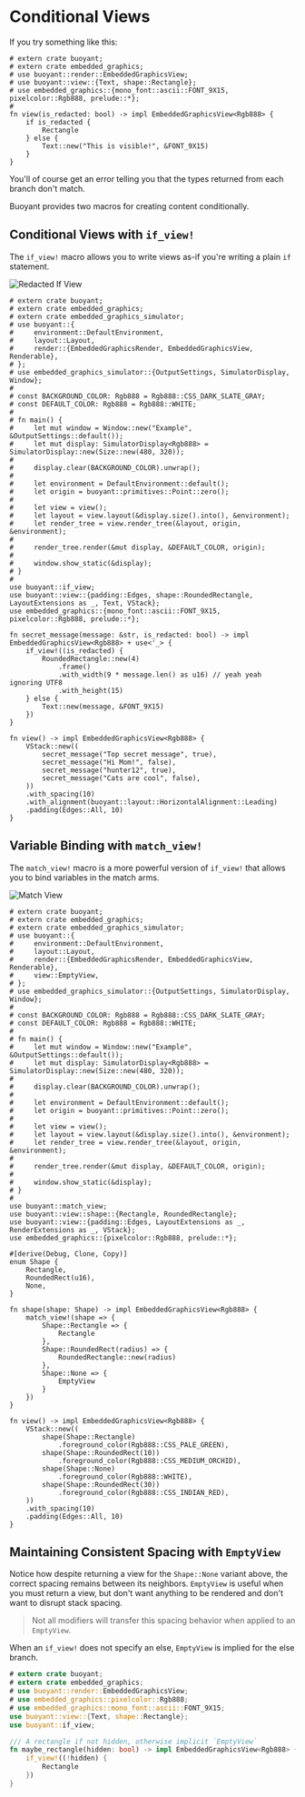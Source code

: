 # Conditional Views

If you try something like this:

```rust,compile_fail
# extern crate buoyant;
# extern crate embedded_graphics;
# use buoyant::render::EmbeddedGraphicsView;
# use buoyant::view::{Text, shape::Rectangle};
# use embedded_graphics::{mono_font::ascii::FONT_9X15, pixelcolor::Rgb888, prelude::*};
#
fn view(is_redacted: bool) -> impl EmbeddedGraphicsView<Rgb888> {
    if is_redacted {
        Rectangle
    } else {
        Text::new("This is visible!", &FONT_9X15)
    }
}
```

You'll of course get an error telling you that the types returned from each branch don't
match.

Buoyant provides two macros for creating content conditionally.

## Conditional Views with `if_view!`

The `if_view!` macro allows you to write views as-if you're writing a plain `if` statement.

![Redacted If View](./images/if-redacted.png)

```rust,no_run
# extern crate buoyant;
# extern crate embedded_graphics;
# extern crate embedded_graphics_simulator;
# use buoyant::{
#     environment::DefaultEnvironment,
#     layout::Layout,
#     render::{EmbeddedGraphicsRender, EmbeddedGraphicsView, Renderable},
# };
# use embedded_graphics_simulator::{OutputSettings, SimulatorDisplay, Window};
#
# const BACKGROUND_COLOR: Rgb888 = Rgb888::CSS_DARK_SLATE_GRAY;
# const DEFAULT_COLOR: Rgb888 = Rgb888::WHITE;
#
# fn main() {
#     let mut window = Window::new("Example", &OutputSettings::default());
#     let mut display: SimulatorDisplay<Rgb888> = SimulatorDisplay::new(Size::new(480, 320));
#
#     display.clear(BACKGROUND_COLOR).unwrap();
#
#     let environment = DefaultEnvironment::default();
#     let origin = buoyant::primitives::Point::zero();
#
#     let view = view();
#     let layout = view.layout(&display.size().into(), &environment);
#     let render_tree = view.render_tree(&layout, origin, &environment);
#
#     render_tree.render(&mut display, &DEFAULT_COLOR, origin);
#
#     window.show_static(&display);
# }
#
use buoyant::if_view;
use buoyant::view::{padding::Edges, shape::RoundedRectangle, LayoutExtensions as _, Text, VStack};
use embedded_graphics::{mono_font::ascii::FONT_9X15, pixelcolor::Rgb888, prelude::*};

fn secret_message(message: &str, is_redacted: bool) -> impl EmbeddedGraphicsView<Rgb888> + use<'_> {
    if_view!((is_redacted) {
        RoundedRectangle::new(4)
            .frame()
            .with_width(9 * message.len() as u16) // yeah yeah ignoring UTF8
            .with_height(15)
    } else {
        Text::new(message, &FONT_9X15)
    })
}

fn view() -> impl EmbeddedGraphicsView<Rgb888> {
    VStack::new((
        secret_message("Top secret message", true),
        secret_message("Hi Mom!", false),
        secret_message("hunter12", true),
        secret_message("Cats are cool", false),
    ))
    .with_spacing(10)
    .with_alignment(buoyant::layout::HorizontalAlignment::Leading)
    .padding(Edges::All, 10)
}
```

## Variable Binding with `match_view!`

The `match_view!` macro is a more powerful version of `if_view!` that allows you to bind
variables in the match arms.

![Match View](./images/match.png)

```rust,no_run
# extern crate buoyant;
# extern crate embedded_graphics;
# extern crate embedded_graphics_simulator;
# use buoyant::{
#     environment::DefaultEnvironment,
#     layout::Layout,
#     render::{EmbeddedGraphicsRender, EmbeddedGraphicsView, Renderable},
#     view::EmptyView,
# };
# use embedded_graphics_simulator::{OutputSettings, SimulatorDisplay, Window};
#
# const BACKGROUND_COLOR: Rgb888 = Rgb888::CSS_DARK_SLATE_GRAY;
# const DEFAULT_COLOR: Rgb888 = Rgb888::WHITE;
#
# fn main() {
#     let mut window = Window::new("Example", &OutputSettings::default());
#     let mut display: SimulatorDisplay<Rgb888> = SimulatorDisplay::new(Size::new(480, 320));
#
#     display.clear(BACKGROUND_COLOR).unwrap();
#
#     let environment = DefaultEnvironment::default();
#     let origin = buoyant::primitives::Point::zero();
#
#     let view = view();
#     let layout = view.layout(&display.size().into(), &environment);
#     let render_tree = view.render_tree(&layout, origin, &environment);
#
#     render_tree.render(&mut display, &DEFAULT_COLOR, origin);
#
#     window.show_static(&display);
# }
#
use buoyant::match_view;
use buoyant::view::shape::{Rectangle, RoundedRectangle};
use buoyant::view::{padding::Edges, LayoutExtensions as _, RenderExtensions as _, VStack};
use embedded_graphics::{pixelcolor::Rgb888, prelude::*};

#[derive(Debug, Clone, Copy)]
enum Shape {
    Rectangle,
    RoundedRect(u16),
    None,
}

fn shape(shape: Shape) -> impl EmbeddedGraphicsView<Rgb888> {
    match_view!(shape => {
        Shape::Rectangle => {
            Rectangle
        },
        Shape::RoundedRect(radius) => {
            RoundedRectangle::new(radius)
        },
        Shape::None => {
            EmptyView
        }
    })
}

fn view() -> impl EmbeddedGraphicsView<Rgb888> {
    VStack::new((
        shape(Shape::Rectangle)
            .foreground_color(Rgb888::CSS_PALE_GREEN),
        shape(Shape::RoundedRect(10))
            .foreground_color(Rgb888::CSS_MEDIUM_ORCHID),
        shape(Shape::None)
            .foreground_color(Rgb888::WHITE),
        shape(Shape::RoundedRect(30))
            .foreground_color(Rgb888::CSS_INDIAN_RED),
    ))
    .with_spacing(10)
    .padding(Edges::All, 10)
}
```

## Maintaining Consistent Spacing with `EmptyView`

Notice how despite returning a view for the `Shape::None` variant above, the correct spacing
remains between its neighbors. `EmptyView` is useful when you must return a view, but
don't want anything to be rendered and don't want to disrupt stack spacing.

> Not all modifiers will transfer this spacing behavior when applied to an `EmptyView`.

When an `if_view!` does not specify an else, `EmptyView` is implied for the else branch.

```rust
# extern crate buoyant;
# extern crate embedded_graphics;
# use buoyant::render::EmbeddedGraphicsView;
# use embedded_graphics::pixelcolor::Rgb888;
# use embedded_graphics::mono_font::ascii::FONT_9X15;
use buoyant::view::{Text, shape::Rectangle};
use buoyant::if_view;

/// A rectangle if not hidden, otherwise implicit `EmptyView`
fn maybe_rectangle(hidden: bool) -> impl EmbeddedGraphicsView<Rgb888> {
    if_view!((!hidden) {
        Rectangle
    })
}
```
